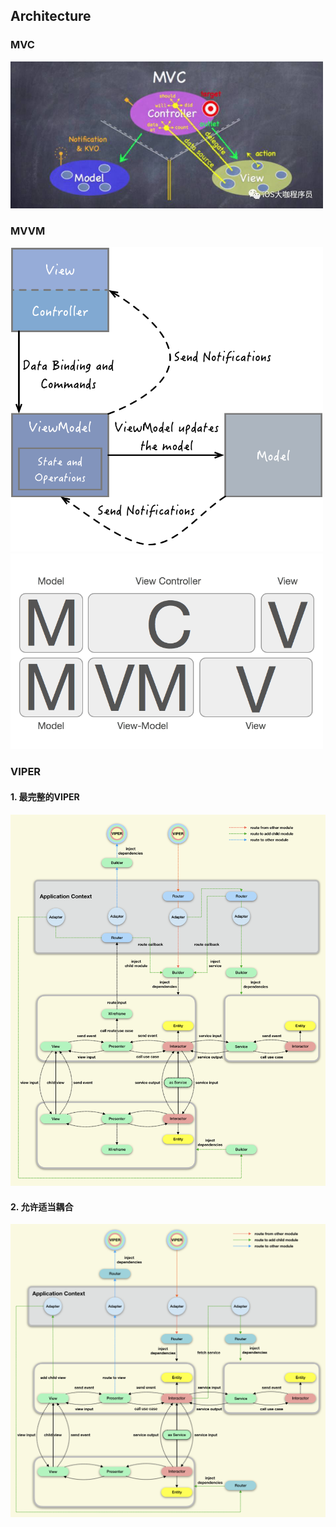 ## Architecture

### MVC

<img src="../images/architecture/mvc.JPG" width=500/>

### MVVM

<img src="../images/architecture/mvvm.png" width=500/>

<img src="../images/architecture/mvmcv.gif" width=500/>

### VIPER

#### 1. 最完整的VIPER

<img src="../images/architecture/viper_full.png" />

#### 2. 允许适当耦合

<img src="../images/architecture/viper_simple.png" />